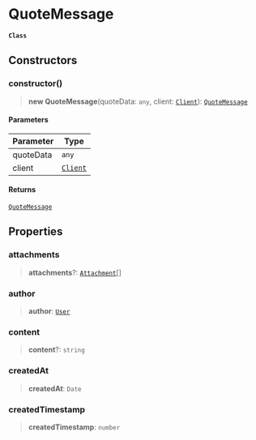 # QuoteMessage

**`Class`**

## Constructors

### constructor()

> **new QuoteMessage**(quoteData: `any`, client: [`Client`](broken-reference)): [`QuoteMessage`](class.quotemessage.md)

#### Parameters

| Parameter | Type                         |
| --------- | ---------------------------- |
| quoteData | `any`                        |
| client    | [`Client`](broken-reference) |

#### Returns

[`QuoteMessage`](class.quotemessage.md)

## Properties

### attachments

> **attachments**?: [`Attachment`](broken-reference)\[]

### author

> **author**: [`User`](class.user.md)

### content

> **content**?: `string`

### createdAt

> **createdAt**: `Date`

### createdTimestamp

> **createdTimestamp**: `number`
